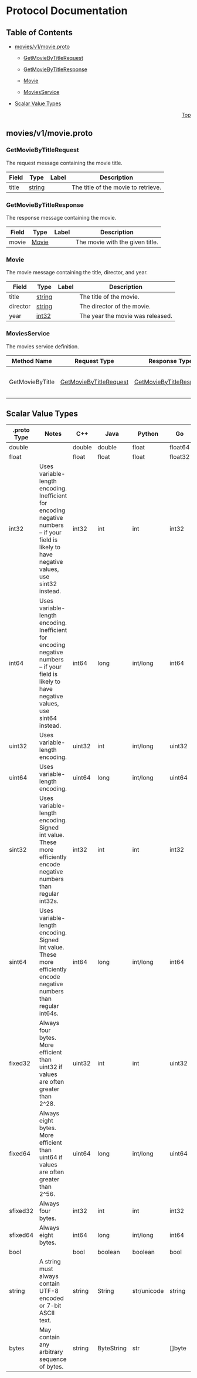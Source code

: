 # Protocol Documentation
<a name="top"></a>

## Table of Contents

- [movies/v1/movie.proto](#movies_v1_movie-proto)
    - [GetMovieByTitleRequest](#movies-v1-GetMovieByTitleRequest)
    - [GetMovieByTitleResponse](#movies-v1-GetMovieByTitleResponse)
    - [Movie](#movies-v1-Movie)
  
    - [MoviesService](#movies-v1-MoviesService)
  
- [Scalar Value Types](#scalar-value-types)



<a name="movies_v1_movie-proto"></a>
<p align="right"><a href="#top">Top</a></p>

## movies/v1/movie.proto



<a name="movies-v1-GetMovieByTitleRequest"></a>

### GetMovieByTitleRequest
The request message containing the movie title.


| Field | Type | Label | Description |
| ----- | ---- | ----- | ----------- |
| title | [string](#string) |  | The title of the movie to retrieve. |






<a name="movies-v1-GetMovieByTitleResponse"></a>

### GetMovieByTitleResponse
The response message containing the movie.


| Field | Type | Label | Description |
| ----- | ---- | ----- | ----------- |
| movie | [Movie](#movies-v1-Movie) |  | The movie with the given title. |






<a name="movies-v1-Movie"></a>

### Movie
The movie message containing the title, director, and year.


| Field | Type | Label | Description |
| ----- | ---- | ----- | ----------- |
| title | [string](#string) |  | The title of the movie. |
| director | [string](#string) |  | The director of the movie. |
| year | [int32](#int32) |  | The year the movie was released. |





 

 

 


<a name="movies-v1-MoviesService"></a>

### MoviesService
The movies service definition.

| Method Name | Request Type | Response Type | Description |
| ----------- | ------------ | ------------- | ------------|
| GetMovieByTitle | [GetMovieByTitleRequest](#movies-v1-GetMovieByTitleRequest) | [GetMovieByTitleResponse](#movies-v1-GetMovieByTitleResponse) | Retrieves the movie with the given title. |

 



## Scalar Value Types

| .proto Type | Notes | C++ | Java | Python | Go | C# | PHP | Ruby |
| ----------- | ----- | --- | ---- | ------ | -- | -- | --- | ---- |
| <a name="double" /> double |  | double | double | float | float64 | double | float | Float |
| <a name="float" /> float |  | float | float | float | float32 | float | float | Float |
| <a name="int32" /> int32 | Uses variable-length encoding. Inefficient for encoding negative numbers – if your field is likely to have negative values, use sint32 instead. | int32 | int | int | int32 | int | integer | Bignum or Fixnum (as required) |
| <a name="int64" /> int64 | Uses variable-length encoding. Inefficient for encoding negative numbers – if your field is likely to have negative values, use sint64 instead. | int64 | long | int/long | int64 | long | integer/string | Bignum |
| <a name="uint32" /> uint32 | Uses variable-length encoding. | uint32 | int | int/long | uint32 | uint | integer | Bignum or Fixnum (as required) |
| <a name="uint64" /> uint64 | Uses variable-length encoding. | uint64 | long | int/long | uint64 | ulong | integer/string | Bignum or Fixnum (as required) |
| <a name="sint32" /> sint32 | Uses variable-length encoding. Signed int value. These more efficiently encode negative numbers than regular int32s. | int32 | int | int | int32 | int | integer | Bignum or Fixnum (as required) |
| <a name="sint64" /> sint64 | Uses variable-length encoding. Signed int value. These more efficiently encode negative numbers than regular int64s. | int64 | long | int/long | int64 | long | integer/string | Bignum |
| <a name="fixed32" /> fixed32 | Always four bytes. More efficient than uint32 if values are often greater than 2^28. | uint32 | int | int | uint32 | uint | integer | Bignum or Fixnum (as required) |
| <a name="fixed64" /> fixed64 | Always eight bytes. More efficient than uint64 if values are often greater than 2^56. | uint64 | long | int/long | uint64 | ulong | integer/string | Bignum |
| <a name="sfixed32" /> sfixed32 | Always four bytes. | int32 | int | int | int32 | int | integer | Bignum or Fixnum (as required) |
| <a name="sfixed64" /> sfixed64 | Always eight bytes. | int64 | long | int/long | int64 | long | integer/string | Bignum |
| <a name="bool" /> bool |  | bool | boolean | boolean | bool | bool | boolean | TrueClass/FalseClass |
| <a name="string" /> string | A string must always contain UTF-8 encoded or 7-bit ASCII text. | string | String | str/unicode | string | string | string | String (UTF-8) |
| <a name="bytes" /> bytes | May contain any arbitrary sequence of bytes. | string | ByteString | str | []byte | ByteString | string | String (ASCII-8BIT) |

